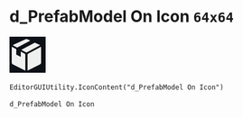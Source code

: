# d_PrefabModel On Icon `64x64`
<img src="/img/d_PrefabModel%20On%20Icon.png" width=64 height=64>

``` CSharp
EditorGUIUtility.IconContent("d_PrefabModel On Icon")
```
```
d_PrefabModel On Icon
```

